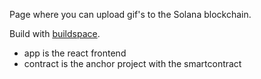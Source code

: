 Page where you can upload gif's to the Solana blockchain.

Build with [buildspace](https://buildspace.so/).

- app is the react frontend
- contract is the anchor project with the smartcontract
